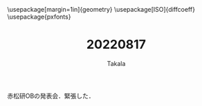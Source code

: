 ﻿---
title: 20220817
yesterday: 20220816
tomorrow: 20220818
days: 964
author: Takala
header-includes:
  - \usepackage[margin=1in]{geometry}
  - \usepackage[ISO]{diffcoeff}
  - \usepackage{pxfonts}
---


赤松研OBの発表会．緊張した．